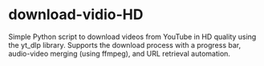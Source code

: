 # download-vidio-HD
Simple Python script to download videos from YouTube in HD quality using the yt_dlp library. Supports the download process with a progress bar, audio-video merging (using ffmpeg), and URL retrieval automation.
